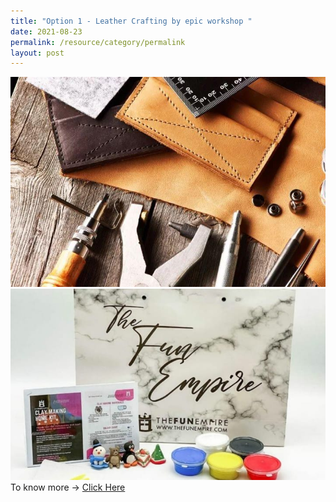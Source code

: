 ```yaml
---
title: "Option 1 - Leather Crafting by epic workshop "
date: 2021-08-23
permalink: /resource/category/permalink
layout: post
---
```



![Alt text for image on Isomer site](/images/event-1/Terrarium%20by%20Craftsforgreen.jpeg)![Alt text for image on Isomer site](/images/event-1/event-1/Clay%20by%20Fun%20Empire.jpg)To know more -> [Click Here](https://epicworkshops.com.sg/workshop/non-stitched-leather-making/)